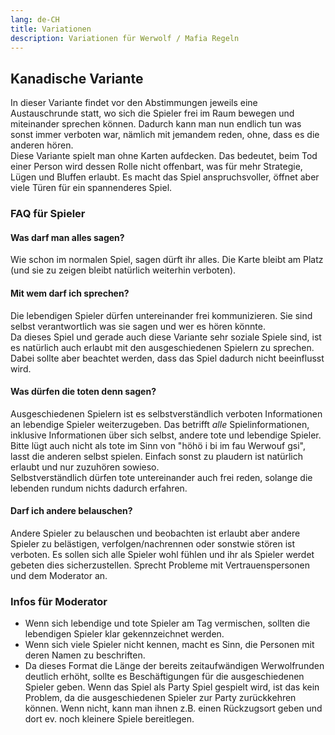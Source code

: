 ```yaml
---
lang: de-CH
title: Variationen
description: Variationen für Werwolf / Mafia Regeln
---
```


## Kanadische Variante
In dieser Variante findet vor den Abstimmungen jeweils eine Austauschrunde statt, wo sich die Spieler frei im Raum bewegen und miteinander sprechen können. Dadurch kann man nun endlich tun was sonst immer verboten war, nämlich mit jemandem reden, ohne, dass es die anderen hören.  
Diese Variante spielt man ohne Karten aufdecken. Das bedeutet, beim Tod einer Person wird dessen Rolle nicht offenbart, was für mehr Strategie, Lügen und Bluffen erlaubt. Es macht das Spiel anspruchsvoller, öffnet aber viele Türen für ein spannenderes Spiel.  

### FAQ für Spieler
#### Was darf man alles sagen?
Wie schon im normalen Spiel, sagen dürft ihr alles. Die Karte bleibt am Platz (und sie zu zeigen bleibt natürlich weiterhin verboten).

#### Mit wem darf ich sprechen?
Die lebendigen Spieler dürfen untereinander frei kommunizieren. Sie sind selbst verantwortlich was sie sagen und wer es hören könnte.  
Da dieses Spiel und gerade auch diese Variante sehr soziale Spiele sind, ist es natürlich auch erlaubt mit den ausgeschiedenen Spielern zu sprechen. Dabei sollte aber beachtet werden, dass das Spiel dadurch nicht beeinflusst wird.

#### Was dürfen die toten denn sagen?
Ausgeschiedenen Spielern ist es selbstverständlich verboten Informationen an lebendige Spieler weiterzugeben. Das betrifft _alle_ Spielinformationen, inklusive Informationen über sich selbst, andere tote und lebendige Spieler. Bitte lügt auch nicht als tote im Sinn von "höhö i bi im fau Werwouf gsi", lasst die anderen selbst spielen. Einfach sonst zu plaudern ist natürlich erlaubt und nur zuzuhören sowieso.  
Selbstverständlich dürfen tote untereinander auch frei reden, solange die lebenden rundum nichts dadurch erfahren.

#### Darf ich andere belauschen?
Andere Spieler zu belauschen und beobachten ist erlaubt aber andere Spieler zu belästigen, verfolgen/nachrennen oder sonstwie stören ist verboten. Es sollen sich alle Spieler wohl fühlen und ihr als Spieler werdet gebeten dies sicherzustellen. Sprecht Probleme mit Vertrauenspersonen und dem Moderator an.

### Infos für Moderator
- Wenn sich lebendige und tote Spieler am Tag vermischen, sollten die lebendigen Spieler klar gekennzeichnet werden.
- Wenn sich viele Spieler nicht kennen, macht es Sinn, die Personen mit deren Namen zu beschriften.
- Da dieses Format die Länge der bereits zeitaufwändigen Werwolfrunden deutlich erhöht, sollte es Beschäftigungen für die ausgeschiedenen Spieler geben. Wenn das Spiel als Party Spiel gespielt wird, ist das kein Problem, da die ausgeschiedenen Spieler zur Party zurückkehren können. Wenn nicht, kann man ihnen z.B. einen Rückzugsort geben und dort ev. noch kleinere Spiele bereitlegen.
